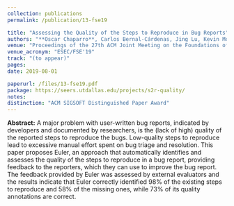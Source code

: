 ```yaml
---
collection: publications
permalink: /publication/13-fse19

title: "Assessing the Quality of the Steps to Reproduce in Bug Reports"
authors: "**Oscar Chaparro**, Carlos Bernal-Cárdenas, Jing Lu, Kevin Moran, Andrian Marcus, Massimiliano Di Penta, Denys Poshyvanyk, and Vincent Ng"
venue: "Proceedings of the 27th ACM Joint Meeting on the Foundations of Software Engineering"
venue_acronym: "ESEC/FSE'19"
track: "(to appear)"
pages: 
date: 2019-08-01

paperurl: /files/13-fse19.pdf
package: https://seers.utdallas.edu/projects/s2r-quality/
notes: 
distinction: "ACM SIGSOFT Distinguished Paper Award"
---
```


**Abstract:** A major problem with user-written bug reports, indicated by developers and documented by researchers, is the (lack of high) quality of the reported steps to reproduce the bugs. Low-quality steps to reproduce lead to excessive manual effort spent on bug triage and resolution. This paper proposes Euler, an approach that automatically identifies and assesses the quality of the steps to reproduce in a bug report, providing feedback to the reporters, which they can use to improve the bug report. The feedback provided by Euler was assessed by external evaluators and the results indicate that Euler correctly identified 98% of the existing steps to reproduce and 58% of the missing ones, while 73% of its quality annotations are correct.